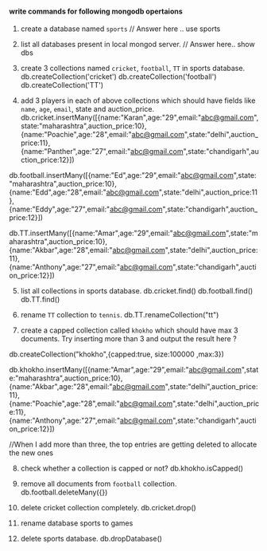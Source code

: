 #### write commands for following mongodb opertaions

1. create a database named `sports`
// Answer here ..
use sports

2. list all databases present in local mongod server.
// Answer here..
show dbs

3. create 3 collections named `cricket`, `football`, `TT` in sports database.
db.createCollection('cricket')
db.createCollection('football')
db.createCollection('TT')


4. add 3 players in each of above collections which should have fields like `name`, `age`, `email`, state and auction_price.
db.cricket.insertMany([{name:"Karan",age:"29",email:"abc@gmail.com",state:"maharashtra",auction_price:10},
{name:"Poachie",age:"28",email:"abc@gmail.com",state:"delhi",auction_price:11},
{name:"Panther",age:"27",email:"abc@gmail.com",state:"chandigarh",auction_price:12}])

db.football.insertMany([{name:"Ed",age:"29",email:"abc@gmail.com",state:"maharashtra",auction_price:10},
{name:"Edd",age:"28",email:"abc@gmail.com",state:"delhi",auction_price:11},
{name:"Eddy",age:"27",email:"abc@gmail.com",state:"chandigarh",auction_price:12}])

db.TT.insertMany([{name:"Amar",age:"29",email:"abc@gmail.com",state:"maharashtra",auction_price:10},
{name:"Akbar",age:"28",email:"abc@gmail.com",state:"delhi",auction_price:11},
{name:"Anthony",age:"27",email:"abc@gmail.com",state:"chandigarh",auction_price:12}])

5. list all collections in sports database.
db.cricket.find()
db.football.find()
db.TT.find()


6. rename `TT` collection to `tennis`.
db.TT.renameCollection("tt")


7. create a capped collection called `khokho` which should have max 3 documents.
  Try inserting more than 3 and output the result here ?

db.createCollection("khokho",{capped:true, size:100000 ,max:3})

db.khokho.insertMany([{name:"Amar",age:"29",email:"abc@gmail.com",state:"maharashtra",auction_price:10},
{name:"Akbar",age:"28",email:"abc@gmail.com",state:"delhi",auction_price:11},
{name:"Poachie",age:"28",email:"abc@gmail.com",state:"delhi",auction_price:11},
{name:"Anthony",age:"27",email:"abc@gmail.com",state:"chandigarh",auction_price:12}])

//When I add more than three, the top entries are getting deleted to allocate the new ones

8. check whether a collection is capped or not?
db.khokho.isCapped()

9. remove all documents from `football` collection.
db.football.deleteMany({})

10. delete cricket collection completely.
db.cricket.drop()

11. rename database sports to games

12. delete sports database. 
db.dropDatabase()